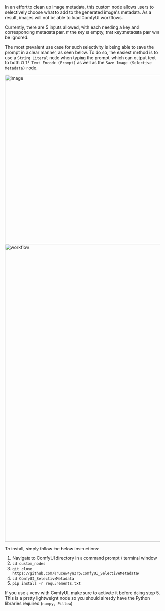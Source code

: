 In an effort to clean up image metadata, this custom node allows users to selectively choose what to add to the generated image's metadata. As a result, images will not be able to load ComfyUI workflows.

Currently, there are 5 inputs allowed, with each needing a key and corresponding metadata pair. If the key is empty, that key:metadata pair will be ignored.

The most prevalent use case for such selectivity is being able to save the prompt in a clear manner, as seen below. To do so, the easiest method is to use a `String Literal` node when typing the prompt, which can output text to both `CLIP Text Encode (Prompt)` as well as the `Save Image (Selective Metadata)` node. 

<img width="970" height="551" alt="image" src="https://github.com/user-attachments/assets/140c99cc-9f3f-406c-b1c7-daa69686ae19" />

<img width="2088" height="967" alt="workflow" src="https://github.com/user-attachments/assets/1ec4774f-5616-44aa-855b-7f39157dddf7" />

To install, simply follow the below instructions:
1. Navigate to ComfyUI directory in a command prompt / terminal window
2. `cd custom_nodes`
3. `git clone https://github.com/brucew4yn3rp/ComfyUI_SelectiveMetadata/`
4. `cd ComfyUI_SelectiveMetadata`
5. `pip install -r requirements.txt`

If you use a venv with ComfyUI, make sure to activate it before doing step 5. This is a pretty lightweight node so you should already have the Python libraries required (`numpy, Pillow`)
